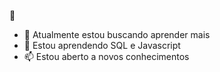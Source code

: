  👋

- 🔭 Atualmente estou buscando aprender mais
- 🌱 Estou aprendendo SQL e Javascript
- 📫 Estou aberto a novos conhecimentos

